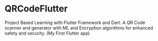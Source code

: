 # QRCodeFlutter
 Project Based Learning with Flutter Framework and Dart. A QR Code scanner and generator with ML and Encryption algorithms for enhanced safety and security. (My First Flutter app) 
